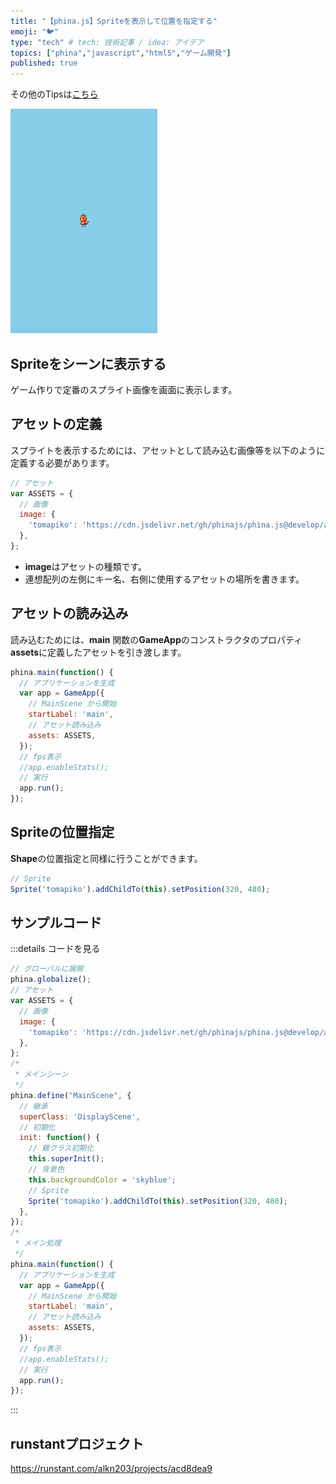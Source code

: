 ```yaml
---
title: "【phina.js】Spriteを表示して位置を指定する"
emoji: "🐦"
type: "tech" # tech: 技術記事 / idea: アイデア
topics: ["phina","javascript","html5","ゲーム開発"]
published: true
---
```


その他のTipsは[こちら](https://zenn.dev/alkn203/articles/phina-tips-rewrite)

![locate-sprite](/images/locate-sprite.png)

## Spriteをシーンに表示する
ゲーム作りで定番のスプライト画像を画面に表示します。

## アセットの定義
スプライトを表示するためには、アセットとして読み込む画像等を以下のように定義する必要があります。

```js
// アセット
var ASSETS = {
  // 画像
  image: {
    'tomapiko': 'https://cdn.jsdelivr.net/gh/phinajs/phina.js@develop/assets/images/tomapiko.png',
  },
};
```

* **image**はアセットの種類です。
* 連想配列の左側にキー名、右側に使用するアセットの場所を書きます。

## アセットの読み込み
読み込むためには、**main** 関数の**GameApp**のコンストラクタのプロパティ**assets**に定義したアセットを引き渡します。

```js
phina.main(function() {
  // アプリケーションを生成
  var app = GameApp({
    // MainScene から開始
    startLabel: 'main',
    // アセット読み込み
    assets: ASSETS,
  });
  // fps表示
  //app.enableStats();
  // 実行
  app.run();
});
```

## Spriteの位置指定
**Shape**の位置指定と同様に行うことができます。

```js
// Sprite
Sprite('tomapiko').addChildTo(this).setPosition(320, 480);
```

## サンプルコード
:::details コードを見る
```js
// グローバルに展開
phina.globalize();
// アセット
var ASSETS = {
  // 画像
  image: {
    'tomapiko': 'https://cdn.jsdelivr.net/gh/phinajs/phina.js@develop/assets/images/tomapiko.png',
  },
};
/*
 * メインシーン
 */
phina.define("MainScene", {
  // 継承
  superClass: 'DisplayScene',
  // 初期化
  init: function() {
    // 親クラス初期化
    this.superInit();
    // 背景色
    this.backgroundColor = 'skyblue';
    // Sprite
    Sprite('tomapiko').addChildTo(this).setPosition(320, 480);
  },
});
/*
 * メイン処理
 */
phina.main(function() {
  // アプリケーションを生成
  var app = GameApp({
    // MainScene から開始
    startLabel: 'main',
    // アセット読み込み
    assets: ASSETS,
  });
  // fps表示
  //app.enableStats();
  // 実行
  app.run();
});
```
:::

## runstantプロジェクト
https://runstant.com/alkn203/projects/acd8dea9